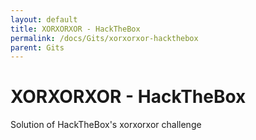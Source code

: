 ```yaml
---
layout: default
title: XORXORXOR - HackTheBox
permalink: /docs/Gits/xorxorxor-hackthebox
parent: Gits
---
```


# XORXORXOR - HackTheBox

Solution of HackTheBox's xorxorxor challenge

<script src="https://gist.github.com/aleff-github/1134dd258af61b31c116a452477c88df.js"></script>